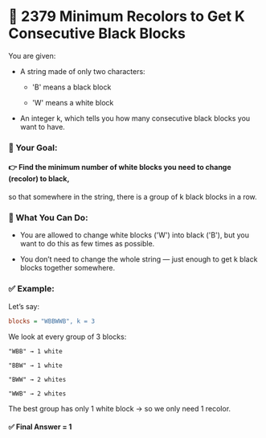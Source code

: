 # 🧩 2379 Minimum Recolors to Get K Consecutive Black Blocks

You are given:

- A string made of only two characters:

  - 'B' means a black block

  - 'W' means a white block

- An integer k, which tells you how many consecutive black blocks you want to have.

### 🎯 Your Goal:

#### 👉 Find the minimum number of white blocks you need to change (recolor) to black,

so that somewhere in the string, there is a group of k black blocks in a row.

### 🔧 What You Can Do:

- You are allowed to change white blocks ('W') into black ('B'), but you want to do this as few times as possible.

- You don’t need to change the whole string — just enough to get k black blocks together somewhere.

### ✅ Example:

Let’s say:

```ini
blocks = "WBBWWB", k = 3
```

We look at every group of 3 blocks:

```
"WBB" → 1 white

"BBW" → 1 white

"BWW" → 2 whites

"WWB" → 2 whites
```

The best group has only 1 white block → so we only need 1 recolor.

#### ✅ Final Answer = 1
